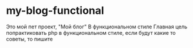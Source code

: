 # my-blog-functional 

Это мой пет проект, "Мой блог" В функциональном стиле
Главная цель попрактиковать php в функциональном стиле, если будут какие то советы, то пишите

